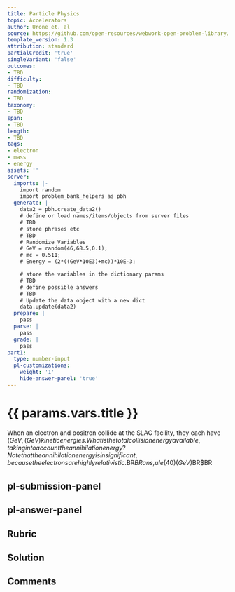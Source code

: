 ```yaml
---
title: Particle Physics
topic: Accelerators
author: Urone et. al
source: https://github.com/open-resources/webwork-open-problem-library/tree/master/Contrib/BrockPhysics/College_Physics_Urone/33.Particle_Physics/33-03.Accelerators/NU_U17-33-03-007.pg
template_version: 1.3
attribution: standard
partialCredit: 'true'
singleVariant: 'false'
outcomes:
- TBD
difficulty:
- TBD
randomization:
- TBD
taxonomy:
- TBD
span:
- TBD
length:
- TBD
tags:
- electron
- mass
- energy
assets: ''
server:
  imports: |-
    import random
    import problem_bank_helpers as pbh
  generate: |-
    data2 = pbh.create_data2()
    # define or load names/items/objects from server files
    # TBD
    # store phrases etc
    # TBD
    # Randomize Variables
    # GeV = random(46,68.5,0.1);
    # mc = 0.511;
    # Energy = (2*((GeV*10E3)+mc))*10E-3;

    # store the variables in the dictionary params
    # TBD
    # define possible answers
    # TBD
    # Update the data object with a new dict
    data.update(data2)
  prepare: |
    pass
  parse: |
    pass
  grade: |
    pass
part1:
  type: number-input
  pl-customizations:
    weight: '1'
    hide-answer-panel: 'true'
---
```


# {{ params.vars.title }} 


When an electron and positron collide at the SLAC facility, they each have ($GeV , (GeV)kinetic energies. What is the total collision energy available, taking into account theannihilation energy? Note that the annihilation energy is insignificant, because theelectrons are highly relativistic.$BR$BRans_rule(40) (GeV)$BR$BR


## pl-submission-panel 


## pl-answer-panel 


## Rubric 


## Solution 


## Comments 


